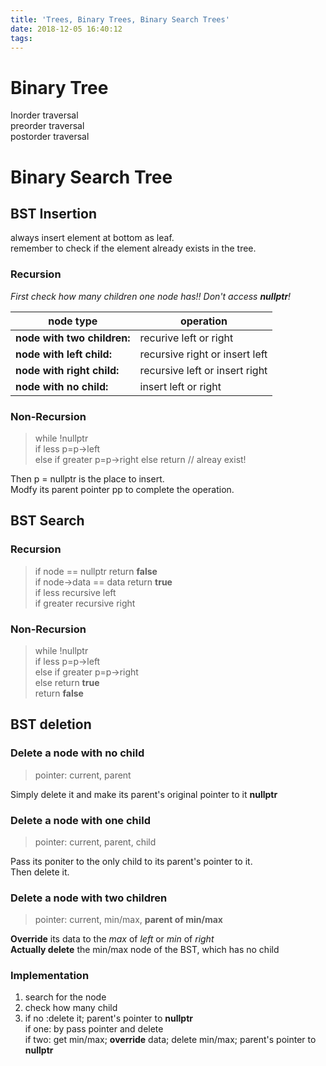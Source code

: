 ```yaml
---
title: 'Trees, Binary Trees, Binary Search Trees'
date: 2018-12-05 16:40:12
tags:
---
```

# Binary Tree
Inorder traversal  
preorder traversal  
postorder traversal  

# Binary Search Tree
## BST Insertion
always insert element at bottom as leaf.    
remember to check if the element already exists in the tree.
### Recursion
*First check how many children one node has!! Don't access **nullptr**!*

**node type**               |operation
----------------------------|---------------------------
**node with two children:** |recurive left or right
**node with left child:**   |recursive right or insert left 
**node with right child:**  |recursive left or insert right 
**node with no child:**     |insert left or right

### Non-Recursion
> while !nullptr    
> if less p=p->left  
> else if greater p=p->right
> else return // alreay exist!  

Then p = nullptr is the place to insert.    
Modfy its parent pointer pp to complete the operation.   

## BST Search
### Recursion
> if node == nullptr return **false**   
> if node->data == data return **true**  
> if less recursive left  
> if greater recursive right  

### Non-Recursion
> while !nullptr    
> if less p=p->left  
> else if greater p=p->right  
> else return **true**  
> return **false**  

## BST deletion
### Delete a node with no child
> pointer: current, parent    

Simply delete it and make its parent's original pointer to it **nullptr**
### Delete a node with one child
> pointer: current, parent, child    

Pass its poniter to the only child to its parent's pointer to it.  
Then delete it.
### Delete a node with two children
> pointer: current, min/max, **parent of min/max**    

**Override** its data to the *max* of *left* or *min* of *right*    
**Actually delete** the min/max node of the BST, which has no child 
### Implementation
1. search for the node  
2. check how many child     
3. if no :delete it; parent's pointer to **nullptr**    
    if one: by pass pointer and delete  
    if two: get min/max; **override** data; delete min/max; parent's pointer to **nullptr**  


